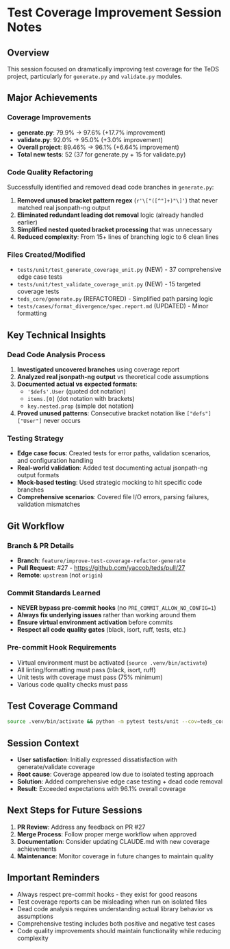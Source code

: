 # Test Coverage Improvement Session Notes

## Overview
This session focused on dramatically improving test coverage for the TeDS project, particularly for `generate.py` and `validate.py` modules.

## Major Achievements

### Coverage Improvements
- **generate.py**: 79.9% → 97.6% (+17.7% improvement)
- **validate.py**: 92.0% → 95.0% (+3.0% improvement)
- **Overall project**: 89.46% → 96.1% (+6.64% improvement)
- **Total new tests**: 52 (37 for generate.py + 15 for validate.py)

### Code Quality Refactoring
Successfully identified and removed dead code branches in `generate.py`:

1. **Removed unused bracket pattern regex** (`r'\["([^"]+)"\]'`) that never matched real jsonpath-ng output
2. **Eliminated redundant leading dot removal** logic (already handled earlier)
3. **Simplified nested quoted bracket processing** that was unnecessary
4. **Reduced complexity**: From 15+ lines of branching logic to 6 clean lines

### Files Created/Modified
- `tests/unit/test_generate_coverage_unit.py` (NEW) - 37 comprehensive edge case tests
- `tests/unit/test_validate_coverage_unit.py` (NEW) - 15 targeted coverage tests
- `teds_core/generate.py` (REFACTORED) - Simplified path parsing logic
- `tests/cases/format_divergence/spec.report.md` (UPDATED) - Minor formatting

## Key Technical Insights

### Dead Code Analysis Process
1. **Investigated uncovered branches** using coverage report
2. **Analyzed real jsonpath-ng output** vs theoretical code assumptions
3. **Documented actual vs expected formats**:
   - `'$defs'.User` (quoted dot notation)
   - `items.[0]` (dot notation with brackets)
   - `key.nested.prop` (simple dot notation)
4. **Proved unused patterns**: Consecutive bracket notation like `["defs"]["User"]` never occurs

### Testing Strategy
- **Edge case focus**: Created tests for error paths, validation scenarios, and configuration handling
- **Real-world validation**: Added test documenting actual jsonpath-ng output formats
- **Mock-based testing**: Used strategic mocking to hit specific code branches
- **Comprehensive scenarios**: Covered file I/O errors, parsing failures, validation mismatches

## Git Workflow

### Branch & PR Details
- **Branch**: `feature/improve-test-coverage-refactor-generate`
- **Pull Request**: #27 - https://github.com/yaccob/teds/pull/27
- **Remote**: `upstream` (not `origin`)

### Commit Standards Learned
- **NEVER bypass pre-commit hooks** (no `PRE_COMMIT_ALLOW_NO_CONFIG=1`)
- **Always fix underlying issues** rather than working around them
- **Ensure virtual environment activation** before commits
- **Respect all code quality gates** (black, isort, ruff, tests, etc.)

### Pre-commit Hook Requirements
- Virtual environment must be activated (`source .venv/bin/activate`)
- All linting/formatting must pass (black, isort, ruff)
- Unit tests with coverage must pass (75% minimum)
- Various code quality checks must pass

## Test Coverage Command
```bash
source .venv/bin/activate && python -m pytest tests/unit --cov=teds_core --cov=teds --cov-branch --cov-report=term-missing --cov-fail-under=75 -q
```

## Session Context
- **User satisfaction**: Initially expressed dissatisfaction with generate/validate coverage
- **Root cause**: Coverage appeared low due to isolated testing approach
- **Solution**: Added comprehensive edge case testing + dead code removal
- **Result**: Exceeded expectations with 96.1% overall coverage

## Next Steps for Future Sessions
1. **PR Review**: Address any feedback on PR #27
2. **Merge Process**: Follow proper merge workflow when approved
3. **Documentation**: Consider updating CLAUDE.md with new coverage achievements
4. **Maintenance**: Monitor coverage in future changes to maintain quality

## Important Reminders
- Always respect pre-commit hooks - they exist for good reasons
- Test coverage reports can be misleading when run on isolated files
- Dead code analysis requires understanding actual library behavior vs assumptions
- Comprehensive testing includes both positive and negative test cases
- Code quality improvements should maintain functionality while reducing complexity
